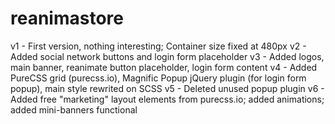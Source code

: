 # reanimastore

v1 - First version, nothing interesting; Container size fixed at 480px
v2 - Added social network buttons and login form placeholder
v3 - Added logos, main banner, reanimate button placeholder, login form content
v4 - Added PureCSS grid (purecss.io), Magnific Popup jQuery plugin (for login form popup), main style rewrited on SCSS
v5 - Deleted unused popup plugin
v6 - Added free "marketing" layout elements from purecss.io; added animations; added mini-banners functional
